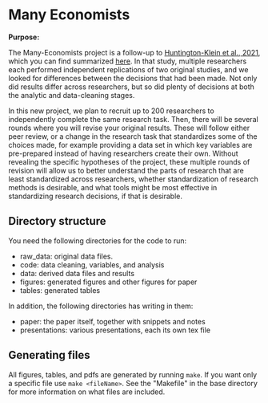 # Many Economists

**Purpose:**

The Many-Economists project is a follow-up to [Huntington-Klein et al., 2021](https://onlinelibrary.wiley.com/doi/abs/10.1111/ecin.12992), 
which you can find summarized [here](https://twitter.com/nickchk/status/1374058480219213824). 
In that study, multiple researchers each performed independent replications of two original studies, 
and we looked for differences between the decisions that had been made. 
Not only did results differ across researchers, but so did plenty of decisions 
at both the analytic and data-cleaning stages.

In this new project, we plan to recruit up to 200 researchers to independently 
complete the same research task. 
Then, there will be several rounds where you will revise your original results. 
These will follow either peer review, or a change in the research task that 
standardizes some of the choices made, for example providing a data set in which 
key variables are pre-prepared instead of having researchers create their own. 
Without revealing the specific hypotheses of the project, these multiple rounds 
of revision will allow us to better understand the parts of research that are 
least standardized across researchers, whether standardization of research 
methods is desirable, and what tools might be most effective in standardizing 
research decisions, if that is desirable.

## Directory structure

You need the following directories for the code to run:

- raw_data: original data files.
- code: data cleaning, variables, and analysis
- data: derived data files and results
- figures: generated figures and other figures for paper
- tables: generated tables

In addition, the following directories has writing in them:

- paper: the paper itself, together with snippets and notes
- presentations: various presentations, each its own tex file


##  Generating files

All figures, tables, and pdfs are generated by running `make`.
If you want only a specific file use `make <fileName>`.
See the "Makefile" in the base directory for more information 
on what files are included.


